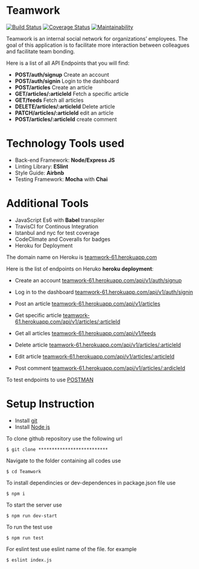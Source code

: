 # Teamwork
[![Build Status](https://travis-ci.org/theonestenza/Teamwork.svg?branch=develop)](https://travis-ci.org/theonestenza/Teamwork) [![Coverage Status](https://coveralls.io/repos/github/theonestenza/Teamwork/badge.svg?branch=develop)](https://coveralls.io/github/theonestenza/Teamwork?branch=develop) [![Maintainability](https://api.codeclimate.com/v1/badges/f1a2d51a17c752ba7bf3/maintainability)](https://codeclimate.com/github/theonestenza/Teamwork/maintainability)

Teamwork is an internal social network for organizations’ employees. The goal of this
application is to facilitate more interaction between colleagues and facilitate team bonding.

Here is a list of all API Endpoints that you will find:
* **POST/auth/signup** Create an account
* **POST/auth/signin** Login to the dashboard
* **POST/articles** Create an article
* **GET/articles/:articleId** Fetch a specific article
* **GET/feeds** Fetch all articles
* **DELETE/articles/:articleId** Delete article
* **PATCH/articles/:articleId** edit an article
* **POST/articles/:articleId** create comment

# Technology Tools used
* Back-end Framework: **Node/Express JS**
* Linting Library: **ESlint**
* Style Guide: **Airbnb**
* Testing Framework: **Mocha** with **Chai**

# Additional Tools
* JavaScript Es6 with **Babel** transpiler
* TravisCI for Continous Integration
* Istanbul and nyc for test coverage
* CodeClimate and Coveralls for badges
* Heroku for Deployment

The domain name on Heroku is [teamwork-61.herokuapp.com](https://teamwork-61.herokuapp.com)

Here is the list of endpoints on Heruko  **heroku deployment**:
* Create an account [teamwork-61.herokuapp.com/api/v1/auth/signup](https://teamwork-61.herokuapp.com/api/v1/auth/signup)
* Log in to the dashboard [teamwork-61.herokuapp.com/api/v1/auth/signin](https://teamwork-61.herokuapp.com/api/v1/auth/signin)
* Post an article [teamwork-61.herokuapp.com/api/v1/articles](https://teamwork-61.herokuapp.com/api/v1/articles)

* Get specific article [teamwork-61.herokuapp.com/api/v1/articles/:articleId](https://teamwork-61.herokuapp.com/api/v1/articles/:articleId)
* Get all articles [teamwork-61.herokuapp.com/api/v1/feeds](https://teamwork-61.herokuapp.com/api/v1/feeds)

* Delete article [teamwork-61.herokuapp.com/api/v1/articles/:articleId](https://teamwork-61.herokuapp.com/api/v1/articles/:articleId)
* Edit article [teamwork-61.herokuapp.com/api/v1/articles/:articleId](https://teamwork-61.herokuapp.com/api/v1/articles/articleId)
* Post comment [teamwork-61.herokuapp.com/api/v1/articles/:ardicleId](https://teamwork-61.herokuapp.com/api/v1/articles/:ardicleId)



To test endpoints to use [POSTMAN](https://www.getpostman.com)
# Setup Instruction
* Install [git](https://git-scm.com/downloads)
* Install [Node js](https://nodejs.org/en)

To clone github repository use the following url

```
$ git clone **************************
```
Navigate to the folder containing all codes use

```
$ cd Teamwork
```
To install dependincies or dev-dependences in package.json file use

```
$ npm i
```
To start the server use

```
$ npm run dev-start
```
To run the test use

```
$ npm run test
```
For eslint test use eslint name of the file. for example

```
$ eslint index.js
```
